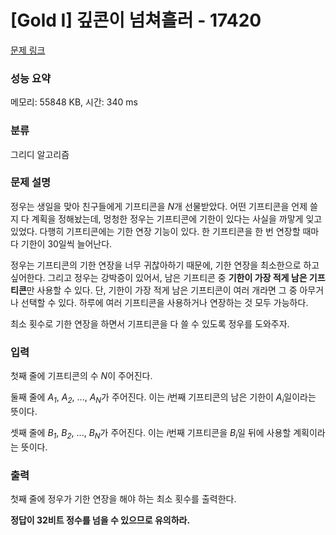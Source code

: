 # [Gold I] 깊콘이 넘쳐흘러 - 17420 

[문제 링크](https://www.acmicpc.net/problem/17420) 

### 성능 요약

메모리: 55848 KB, 시간: 340 ms

### 분류

그리디 알고리즘

### 문제 설명

<p>정우는 생일을 맞아 친구들에게 기프티콘을 <em>N</em>개 선물받았다. 어떤 기프티콘을 언제 쓸지 다 계획을 정해놨는데, 멍청한 정우는 기프티콘에 기한이 있다는 사실을 까맣게 잊고 있었다. 다행히 기프티콘에는 기한 연장 기능이 있다. 한 기프티콘을 한 번 연장할 때마다 기한이 30일씩 늘어난다.</p>

<p>정우는 기프티콘의 기한 연장을 너무 귀찮아하기 때문에, 기한 연장을 최소한으로 하고 싶어한다. 그리고 정우는 강박증이 있어서, 남은 기프티콘 중 <strong>기한이 가장 적게 남은 기프티콘</strong>만 사용할 수 있다. 단, 기한이 가장 적게 남은 기프티콘이 여러 개라면 그 중 아무거나 선택할 수 있다. 하루에 여러 기프티콘을 사용하거나 연장하는 것 모두 가능하다.</p>

<p>최소 횟수로 기한 연장을 하면서 기프티콘을 다 쓸 수 있도록 정우를 도와주자.</p>

### 입력 

 <p>첫째 줄에 기프티콘의 수 <em>N</em>이 주어진다.</p>

<p>둘째 줄에 <em>A<sub>1</sub></em>, <em>A<sub>2</sub></em>, ..., <em>A<sub>N</sub></em>가 주어진다. 이는 <em>i</em>번째 기프티콘의 남은 기한이 <em>A<sub>i</sub></em>일이라는 뜻이다.</p>

<p>셋째 줄에 <em>B<sub>1</sub></em>, <em>B<sub>2</sub></em>, ..., <em>B<sub>N</sub></em>가 주어진다. 이는 <em>i</em>번째 기프티콘을 <em>B<sub>i</sub></em>일 뒤에 사용할 계획이라는 뜻이다.</p>

### 출력 

 <p>첫째 줄에 정우가 기한 연장을 해야 하는 최소 횟수를 출력한다.</p>

<p><strong>정답이 32비트 정수를 넘을 수 있으므로 유의하라.</strong></p>


